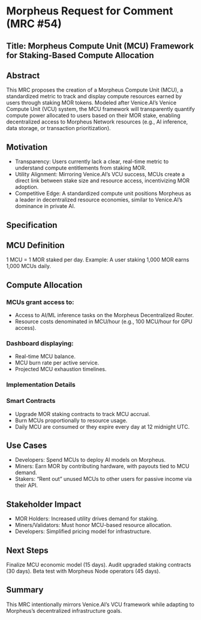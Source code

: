 # Morpheus Request for Comment (MRC #54)
## Title: Morpheus Compute Unit (MCU) Framework for Staking-Based Compute Allocation

## Abstract
This MRC proposes the creation of a Morpheus Compute Unit (MCU), a standardized metric to track and display compute resources earned by users through staking MOR tokens. Modeled after Venice.AI’s Venice Compute Unit (VCU) system, the MCU framework will transparently quantify compute power allocated to users based on their MOR stake, enabling decentralized access to Morpheus Network resources (e.g., AI inference, data storage, or transaction prioritization).

## Motivation

- Transparency: Users currently lack a clear, real-time metric to understand compute entitlements from staking MOR.
- Utility Alignment: Mirroring Venice.AI’s VCU success, MCUs create a direct link between stake size and resource access, incentivizing MOR adoption.
- Competitive Edge: A standardized compute unit positions Morpheus as a leader in decentralized resource economies, similar to Venice.AI’s dominance in private AI.

## Specification

## MCU Definition

1 MCU = 1 MOR staked per day.
Example: A user staking 1,000 MOR earns 1,000 MCUs daily.

## Compute Allocation

### MCUs grant access to:
- Access to AI/ML inference tasks on the Morpheus Decentralized Router.
- Resource costs denominated in MCU/hour (e.g., 100 MCU/hour for GPU access).

### Dashboard displaying:
- Real-time MCU balance.
- MCU burn rate per active service.
- Projected MCU exhaustion timelines.

### Implementation Details

### Smart Contracts

- Upgrade MOR staking contracts to track MCU accrual.
- Burn MCUs proportionally to resource usage.
- Daily MCU are consumed or they expire every day at 12 midnight UTC.

## Use Cases

- Developers: Spend MCUs to deploy AI models on Morpheus.
- Miners: Earn MOR by contributing hardware, with payouts tied to MCU demand.
- Stakers: “Rent out” unused MCUs to other users for passive income via their API.

## Stakeholder Impact

- MOR Holders: Increased utility drives demand for staking.
- Miners/Validators: Must honor MCU-based resource allocation.
- Developers: Simplified pricing model for infrastructure.

## Next Steps
Finalize MCU economic model (15 days).
Audit upgraded staking contracts (30 days).
Beta test with Morpheus Node operators (45 days).

## Summary
This MRC intentionally mirrors Venice.AI’s VCU framework while adapting to Morpheus’s decentralized infrastructure goals.
